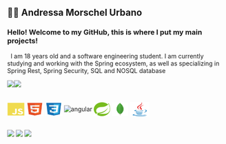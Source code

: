 ## :woman_technologist: Andressa Morschel Urbano


### Hello! Welcome to my GitHub, this is where I put my main projects!

 <p>&nbsp; I am 18 years old and a software engineering student. I am currently studying and working with the Spring ecosystem, as well as specializing in Spring Rest, Spring Security, SQL and NOSQL database </p>

<img height="165em" src="https://github-readme-stats-eight-theta.vercel.app/api?username=andressamorschel&show_icons=true&theme=tokyonight&include_all_commits=true&count_private=true"/><img height="165" src="https://github-readme-stats-eight-theta.vercel.app/api/top-langs/?username=andressamorschel&layout=compact&langs_count=8&theme=tokyonight"/>


<div style="display: inline_block"><br>
  <img align="center" alt="Js" title="JavaScript" height="30" width="40" src="https://raw.githubusercontent.com/devicons/devicon/master/icons/javascript/javascript-plain.svg">
  <img align="center" alt="HTML" title="HTML5" height="30" width="40" src="https://raw.githubusercontent.com/devicons/devicon/master/icons/html5/html5-original.svg">
  <img align="center" alt="CSS" title="CSS3" height="30" width="40" src="https://raw.githubusercontent.com/devicons/devicon/master/icons/css3/css3-original.svg">
  <img align="center" alt="angular" title="Angular" height="34" width="30" src="https://cdn.worldvectorlogo.com/logos/angular-icon-1.svg">
<img align="center" alt="Spring framework" title="Spring framework" height="32" width="38" src="https://raw.githubusercontent.com/devicons/devicon/master/icons/spring/spring-original.svg">
<img align="center" alt="MongoDB" title="MongoDB" height="32" width="38" src="https://raw.githubusercontent.com/devicons/devicon/master/icons/mongodb/mongodb-original.svg">
  <img align="center" alt="java" title="Java" height="34" width="45" src="https://raw.githubusercontent.com/devicons/devicon/master/icons/java/java-original.svg">

</div>
	<br>

  <a href="https://www.linkedin.com/in/andressa-morschel-693b211b5/" target="_blank"><img src="https://img.shields.io/badge/-LinkedIn-%230077B5?style=for-the-badge&logo=linkedin&logoColor=white" target="_blank"></a> 
<a href = "mailto: andressamorschel@gmail.com" title="E-mail"><img src="https://img.shields.io/badge/-Gmail-%23EA4335?style=for-the-badge&logo=gmail&logoColor=white" target="_blank"></a>
<a href="https://instagram.com/a__morschel" target="_blank"><img src="https://img.shields.io/badge/-Instagram-%23E4405F?style=for-the-badge&logo=instagram&logoColor=white" target="_blank"></a>



